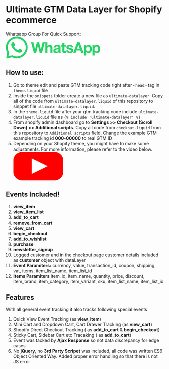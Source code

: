 # Ultimate GTM Data Layer for Shopify ecommerce
Whatsapp Group For Quick Support: 
[![Whatsapp Support Group](images/whatsapp.png)](https://chat.whatsapp.com/CYI4WpjjckA2CsTrw7IlIB)

## How to use: 
1. Go to theme edit and paste GTM tracking code right after `<head>` tag in `theme.liquid` file
2. Inside the `snippets` folder create a new file as `ultimate-datalayer`. Copy all of the code from `ultimate-datalayer.liquid` of this repository to sinppet file `ultimate-datalayer.liquid`.
3. In the `theme.liquid` file after your gtm tracking code include `ultimate-datalayer.liquid` file as `{% include 'ultimate-datalayer' %}`
4. From shopify admin dashboard go to **Settings >> Checkout (Scroll Down) >> Additional scripts**. Copy all code from `checkout.liquid` from this repository to  `Additional scripts` field. Change the example GTM example tracking id **000-00000** to real GTM ID
5. Depending on your Shopify theme, you might have to make some adjustments. For more information, please refer to the video below.
[![How to use video](images/play-png.png)](https://youtu.be/WBjmUXQ9dIs )
### 


## Events Included! ##
1. **view_item**
2. **view_item_list**
3. **add_to_cart**
4. **remove_from_cart**
5. **view_cart**
6. **begin_checkout**
7. **add_to_wishlist**
8. **purchase**
9. **newsletter_signup**
10. Logged customer and in the checkout page customer details included as **customer** object with dataLayer
11. **Event Paramiters:** currency, value, transaction_id, coupon, shipping, vat, items, item_list_name, item_list_id
12. **Items Paramiters** item_id, item_name, quantity, price, discount, item_brand, item_category, item_variant, sku, item_list_name, item_list_id

## Features ##
With all general event tracking it also tracks following special events 
1. Quick View Event Tracking (as **view_item**)
2. Mini Cart and Dropdown Cart, Cart Drawer Tracking (as **view_cart**)
3. Shopify Direct Checkout Tracking ( as **add_to_cart** & **begin_checkout**)
4. Sticky Cart, Sidebar Cart etc Tracaking ( as **add_to_cart**)
5. Event was tacked by **Ajax Response** so not data discrepancy for edge cases
6. No **jQuery**, no **3rd Party Scripet** was included, all code was written ES6 Object Oriented Way. Added proper error handling so that there is not JS error

